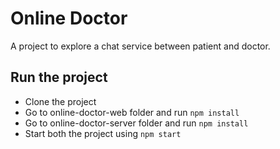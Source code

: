 # Online Doctor

A project to explore a chat service between patient and doctor.

## Run the project

- Clone the project
- Go to online-doctor-web folder and run `npm install`
- Go to online-doctor-server folder and run `npm install`
- Start both the project using `npm start`

